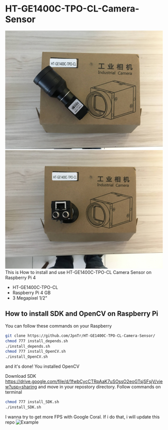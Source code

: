 # HT-GE1400C-TPO-CL-Camera-Sensor
![Photo 1](https://github.com/JpnTr/HT-GE1400C-TPO-CL-Camera-Sensor/blob/main/HT-GE1400C-TPO-CL-Camera-Sensor.JPG)
![Photo 2](https://github.com/JpnTr/HT-GE1400C-TPO-CL-Camera-Sensor/blob/main/HT-GE1400C-TPO-CL-Camera-Sensor-1.JPG)
This is How to install and use HT-GE1400C-TPO-CL Camera Sensor on Raspberry Pi 4
* HT-GE1400C-TPO-CL
* Raspberry Pi 4 GB
* 3 Megapixel 1/2" 

## How to install SDK and OpenCV on Raspberry Pi
You can follow these commands on your Raspberry
```bash
git clone https://github.com/JpnTr/HT-GE1400C-TPO-CL-Camera-Sensor/
chmod 777 install_depends.sh
./install_depends.sh
chmod 777 install_OpenCV.sh
./install_OpenCV.sh
```
and it's done! You installed OpenCV

Download SDK https://drive.google.com/file/d/1fwbCycCTRpAaK7uSOssO2eoGTsjSFsjV/view?usp=sharing and move in your repostory directory.
Follow commands on terminal
```bash
chmod 777 install_SDK.sh
./install_SDK.sh
```
I wanna try to get more FPS with Google Coral. If i do that, i will update this repo
![Example](https://github.com/JpnTr/HT-GE1400C-TPO-CL-Camera-Sensor/blob/main/test.gif)
